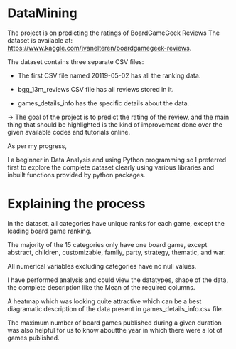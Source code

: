 # DataMining
The project is on predicting the ratings of BoardGameGeek Reviews
The dataset is available at: https://www.kaggle.com/jvanelteren/boardgamegeek-reviews.

The dataset contains three separate CSV files:

* The first CSV file named 20119-05-02 has all the ranking data.

* bgg_13m_reviews CSV file has all reviews stored in it.

* games_details_info has the specific details about the data. 

-> The goal of the project is to predict the rating of the review, and the main thing that should be highlighted is the kind of improvement done over the given available codes and tutorials online.

As per my progress, 

I a beginner in Data Analysis and using Python programming so I preferred first to explore the complete dataset clearly using various libraries and inbuilt functions provided by python packages.

# Explaining the process

In the dataset, all categories have unique ranks for each game, except the leading board game ranking.

The majority of the 15 categories only have one board game, except abstract, children, customizable, family, party, strategy, thematic, and war.

All numerical variables excluding categories have no null values.

I have performed analysis and could view the datatypes, shape of the data, the complete description like the Mean of the required columns.

A heatmap which was looking quite attractive which can be a best diagramatic description of the data present in games_details_info.csv file.

The maximum number of board games published during a given duration was also helpful for us to know aboutthe year in which there were a lot of games published.
